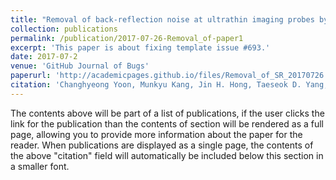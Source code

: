 ```yaml
---
title: "Removal of back-reflection noise at ultrathin imaging probes by the single-core illumination and wide-field detection"
collection: publications
permalink: /publication/2017-07-26-Removal_of-paper1
excerpt: 'This paper is about fixing template issue #693.'
date: 2017-07-2
venue: 'GitHub Journal of Bugs'
paperurl: 'http://academicpages.github.io/files/Removal_of_SR_20170726.pdf'
citation: 'Changhyeong Yoon, Munkyu Kang, Jin H. Hong, Taeseok D. Yang, Jingchao Xing, Hongki Yoo, Youngwoon Choi and Wonshik Choi, &quot;Removal of back-reflection noise at ultrathin imaging probes by the single-core illumination and wide-field detection&quot; <i>Scientific Reports</i>. , 7, 6524 (2017).'
---
```


The contents above will be part of a list of publications, if the user clicks the link for the publication than the contents of section will be rendered as a full page, allowing you to provide more information about the paper for the reader. When publications are displayed as a single page, the contents of the above "citation" field will automatically be included below this section in a smaller font.
